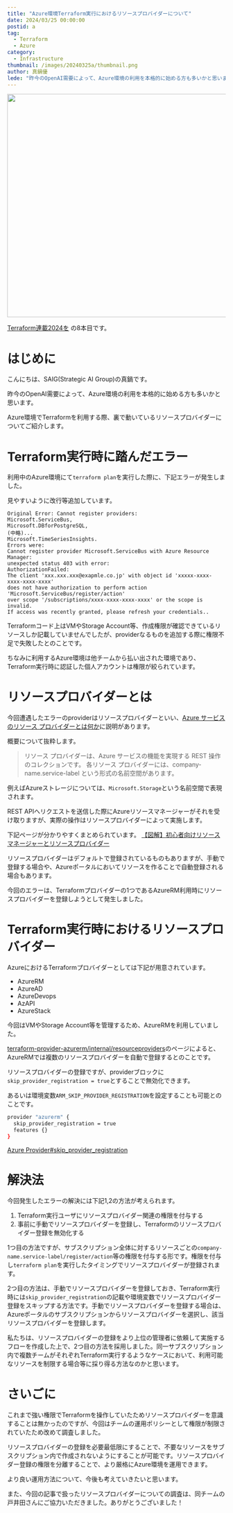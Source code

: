 ```yaml
---
title: "Azure環境Terraform実行におけるリソースプロバイダーについて"
date: 2024/03/25 00:00:00
postid: a
tag:
  - Terraform
  - Azure
category:
  - Infrastructure
thumbnail: /images/20240325a/thumbnail.png
author: 真鍋優
lede: "昨今のOpenAI需要によって、Azure環境の利用を本格的に始める方も多いかと思います。今回はAzure環境でTerraformを利用する際、裏で動いているリソースプロバイダーについてご紹介します。"
---
```

<img src="/images/20240325a/top.png" alt="" width="800" height="515">

[Terraform連載2024を](/articles/20240311a/) の8本目です。

# はじめに

こんにちは、SAIG(Strategic AI Group)の真鍋です。

昨今のOpenAI需要によって、Azure環境の利用を本格的に始める方も多いかと思います。

Azure環境でTerraformを利用する際、裏で動いているリソースプロバイダーについてご紹介します。

# Terraform実行時に踏んだエラー

利用中のAzure環境にて`terraform plan`を実行した際に、下記エラーが発生しました。

見やすいように改行等追加しています。

```shell
Original Error: Cannot register providers: 
Microsoft.ServiceBus,
Microsoft.DBforPostgreSQL,
(中略)...
Microsoft.TimeSeriesInsights.
Errors were:
Cannot register provider Microsoft.ServiceBus with Azure Resource Manager:
unexpected status 403 with error:
AuthorizationFailed:
The client 'xxx.xxx.xxx@exapmle.co.jp' with object id 'xxxxx-xxxx-xxxx-xxxx-xxxx'
does not have authorization to perform action 'Microsoft.ServiceBus/register/action'
over scope '/subscriptions/xxxx-xxxx-xxxx-xxxx' or the scope is invalid.
If access was recently granted, please refresh your credentials..
```

Terraformコード上はVMやStorage Account等、作成権限が確認できているリソースしか記載していませんでしたが、providerなるものを追加する際に権限不足で失敗したとのことです。

ちなみに利用するAzure環境は他チームから払い出された環境であり、Terraform実行時に認証した個人アカウントは権限が絞られています。

# リソースプロバイダーとは

今回遭遇したエラーのproviderはリソースプロバイダーといい、[Azure サービスのリソース プロバイダーとは何か](https://learn.microsoft.com/ja-jp/azure/azure-resource-manager/management/azure-services-resource-providers)に説明があります。

概要について抜粋します。

> リソース プロバイダーは、Azure サービスの機能を実現する REST 操作のコレクションです。 各リソース プロバイダーには、company-name.service-label という形式の名前空間があります。

例えばAzureストレージについては、`Microsoft.Storage`という名前空間で表現されます。

REST APIへリクエストを送信した際にAzureリソースマネージャーがそれを受け取りますが、実際の操作はリソースプロバイダーによって実施します。

下記ページが分かりやすくまとめられています。
[【図解】初心者向けリソースマネージャーとリソースプロバイダー](https://milestone-of-se.nesuke.com/sv-advanced/azure/resource-manager-provider/)

リソースプロバイダーはデフォルトで登録されているものもありますが、手動で登録する場合や、Azureポータルにおいてリソースを作ることで自動登録される場合もあります。

今回のエラーは、Terraformプロバイダーの1つであるAzureRM利用時にリソースプロバイダーを登録しようとして発生しました。

# Terraform実行時におけるリソースプロバイダー

AzureにおけるTerraformプロバイダーとしては下記が用意されています。

* AzureRM
* AzureAD
* AzureDevops
* AzAPI
* AzureStack

今回はVMやStorage Account等を管理するため、AzureRMを利用していました。

[terraform-provider-azurerm/internal/resourceproviders](https://github.com/hashicorp/terraform-provider-azurerm/blob/main/internal/resourceproviders/required.go)のページによると、AzureRMでは複数のリソースプロバイダーを自動で登録するとのことです。

リソースプロバイダーの登録ですが、providerブロックに`skip_provider_registration = true`とすることで無効化できます。

あるいは環境変数`ARM_SKIP_PROVIDER_REGISTRATION`を設定することも可能とのことです。

```sh terraform
provider "azurerm" {
  skip_provider_registration = true
  features {}
}
```

[Azure Provider#skip_provider_registration](https://registry.terraform.io/providers/hashicorp/azurerm/latest/docs#skip_provider_registration)

# 解決法

今回発生したエラーの解決には下記1,2の方法が考えられます。

1. Terraform実行ユーザにリソースプロバイダー関連の権限を付与する
1. 事前に手動でリソースプロバイダーを登録し、Terraformのリソースプロバイダー登録を無効化する

1つ目の方法ですが、サブスクリプション全体に対するリソースごとの`company-name.service-label/register/action`等の権限を付与する形です。権限を付与し`terraform plan`を実行したタイミングでリソースプロバイダーが登録されます。

2つ目の方法は、手動でリソースプロバイダーを登録しておき、Terraform実行時には`skip_provider_registration`の記載や環境変数でリソースプロバイダー登録をスキップする方法です。手動でリソースプロバイダーを登録する場合は、Azureポータルのサブスクリプションからリソースプロバイダーを選択し、該当リソースプロバイダーを登録します。

私たちは、リソースプロバイダーの登録をより上位の管理者に依頼して実施するフローを作成した上で、2つ目の方法を採用しました。同一サブスクリプション内で複数チームがそれぞれTerraform実行するようなケースにおいて、利用可能なリソースを制限する場合等に採り得る方法なのかと思います。

# さいごに

これまで強い権限でTerraformを操作していたためリソースプロバイダーを意識することは無かったのですが、今回はチームの運用ポリシーとして権限が制限されていたため改めて調査しました。

リソースプロバイダーの登録を必要最低限にすることで、不要なリソースをサブスクリプション内で作成されないようにすることが可能です。リソースプロバイダー登録の権限を分離することで、より厳格にAzure環境を運用できます。

より良い運用方法について、今後も考えていきたいと思います。

また、今回の記事で扱ったリソースプロバイダーについての調査は、同チームの戸井田さんにご協力いただきました。ありがとうございました！
